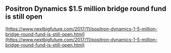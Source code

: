 ## Positron Dynamics $1.5 million bridge round fund is still open
  
  [https://www.nextbigfuture.com/2017/11/positron-dynamics-1-5-million-bridge-round-fund-is-still-open.html](https://www.nextbigfuture.com/2017/11/positron-dynamics-1-5-million-bridge-round-fund-is-still-open.html)